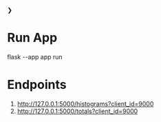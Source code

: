 ❯ 
# Run App
flask --app app run    

# Endpoints
1. http://127.0.0.1:5000/histograms?client_id=9000
2. http://127.0.0.1:5000/totals?client_id=9000

